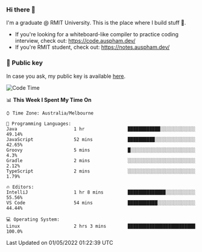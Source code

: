 ### Hi there 👋

I'm a graduate @ RMIT University. This is the place where I build stuff 👀. 

- If you're looking for a whiteboard-like compiler to practice coding interview, check out: https://code.auspham.dev/
- If you're RMIT student, check out: https://notes.auspham.dev/

### 🔑 Public key

In case you ask, my public key is available [here](https://public.auspham.dev/).

<!--START_SECTION:waka-->
![Code Time](http://img.shields.io/badge/Code%20Time-831%20hrs%2034%20mins-blue)

📊 **This Week I Spent My Time On** 

```text
⌚︎ Time Zone: Australia/Melbourne

💬 Programming Languages: 
Java                     1 hr                ████████████░░░░░░░░░░░░░   49.14% 
JavaScript               52 mins             ██████████░░░░░░░░░░░░░░░   42.65% 
Groovy                   5 mins              █░░░░░░░░░░░░░░░░░░░░░░░░   4.3% 
Gradle                   2 mins              ░░░░░░░░░░░░░░░░░░░░░░░░░   2.12% 
TypeScript               2 mins              ░░░░░░░░░░░░░░░░░░░░░░░░░   1.79%

🔥 Editors: 
IntelliJ                 1 hr 8 mins         ██████████████░░░░░░░░░░░   55.56% 
VS Code                  54 mins             ███████████░░░░░░░░░░░░░░   44.44%

💻 Operating System: 
Linux                    2 hrs 3 mins        █████████████████████████   100.0%

```


 Last Updated on 01/05/2022 01:22:39 UTC
<!--END_SECTION:waka-->

<!--
**rockmanvnx6/rockmanvnx6** is a ✨ _special_ ✨ repository because its `README.md` (this file) appears on your GitHub profile.

Here are some ideas to get you started:

- 🔭 I’m currently working on ...
- 🌱 I’m currently learning ...
- 👯 I’m looking to collaborate on ...
- 🤔 I’m looking for help with ...
- 💬 Ask me about ...
- 📫 How to reach me: ...
- 😄 Pronouns: ...
- ⚡ Fun fact: ...
-->
